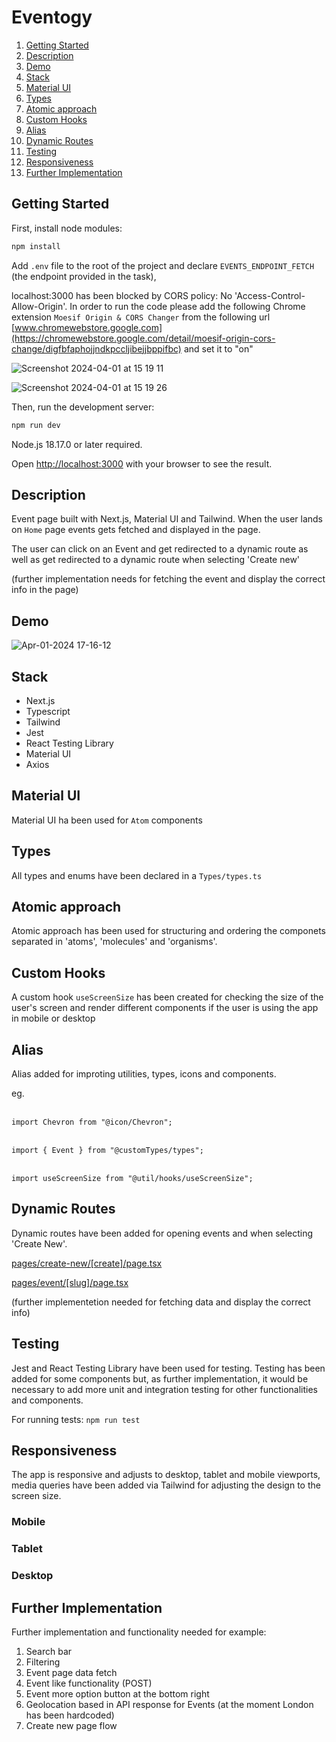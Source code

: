# Eventogy

1.  [Getting Started](#getting-started)
2.  [Description](#description)
3.  [Demo](#demo)
4.  [Stack](#stack)
5.  [Material UI](#materialUI)
6.  [Types](#types)
7.  [Atomic approach](#atomic-approach)
8.  [Custom Hooks](#customHooks)
9.  [Alias](#alias)
10. [Dynamic Routes](#dynamic-routes)
11. [Testing](#testing)
12. [Responsiveness](#responsiveness)
13. [Further Implementation](#further-implementation)

## Getting Started

First, install node modules:

```bash
npm install
```

Add `.env` file to the root of the project and declare `EVENTS_ENDPOINT_FETCH` (the endpoint provided in the task),

localhost:3000  has been blocked by CORS policy: No 'Access-Control-Allow-Origin'. In order to run the code please add the following Chrome extension `Moesif Origin & CORS Changer` from the following url [www.chromewebstore.google.com](https://chromewebstore.google.com/detail/moesif-origin-cors-change/digfbfaphojjndkpccljibejjbppifbc) and set it to "on"

![Screenshot 2024-04-01 at 15 19 11](https://github.com/david-lorenzo-vargas/Eventogy/assets/72414745/06b817f6-07e7-4932-8775-451e75547c31)

![Screenshot 2024-04-01 at 15 19 26](https://github.com/david-lorenzo-vargas/Eventogy/assets/72414745/d80c8eb4-14ec-4745-b5de-9628fd327e27)


Then, run the development server:

```bash
npm run dev
```

Node.js 18.17.0 or later required.

Open [http://localhost:3000](http://localhost:3000) with your browser to see the result.

## Description

Event page built with Next.js, Material UI and Tailwind. When the user lands on `Home` page events gets fetched and displayed in the page.

The user can click on an Event and get redirected to a dynamic route as well as get redirected to a dynamic route when selecting 'Create new'

(further implementation needs for fetching the event and display the correct info in the page)

## Demo

![Apr-01-2024 17-16-12](https://github.com/david-lorenzo-vargas/Eventogy/assets/72414745/ddbe7c75-aa21-448d-9a76-41d6b33d4165)

## Stack

<ul>
  <li>Next.js</li>
  <li>Typescript</li>
  <li>Tailwind</li>
  <li>Jest</li>
  <li>React Testing Library</li>
  <li>Material UI</li>
  <li>Axios</li>
</ul>

## Material UI

Material UI ha been used for `Atom` components

## Types

All types and enums have been declared in a `Types/types.ts`

## Atomic approach

Atomic approach has been used for structuring and ordering the componets separated in 'atoms', 'molecules' and 'organisms'.

## Custom Hooks

A custom hook `useScreenSize` has been created for checking the size of the user's screen and render different components if the user is using the app in mobile or desktop

## Alias

Alias added for improting utilities, types, icons and components.

eg.
<br>
<br>

`import Chevron from "@icon/Chevron";`
<br>
<br>

`import { Event } from "@customTypes/types";`
<br>
<br>

`import useScreenSize from "@util/hooks/useScreenSize";`

## Dynamic Routes

Dynamic routes have been added for opening events and when selecting 'Create New'.

[pages/create-new/[create]/page.tsx](http://localhost:3000/pages/create-new/Event)
<br>

[pages/event/[slug]/page.tsx](http://localhost:3000/pages/event/boehm-inc-1705595812)

(further implementetion needed for fetching data and display the correct info)

## Testing

Jest and React Testing Library have been used for testing. Testing has been added for some components but, as further implementation, it would be necessary to add more unit and integration testing for other functionalities and components.

For running tests: `npm run test`

## Responsiveness

The app is responsive and adjusts to desktop, tablet and mobile viewports, media queries have been added via Tailwind for adjusting the design to the screen size.

### Mobile


### Tablet


### Desktop

## Further Implementation

Further implementation and functionality needed for example:

1. Search bar
2. Filtering
3. Event page data fetch
4. Event like functionality (POST)
6. Event more option button at the bottom right
7. Geolocation based in API response for Events (at the moment London has been hardcoded)
8. Create new page flow

